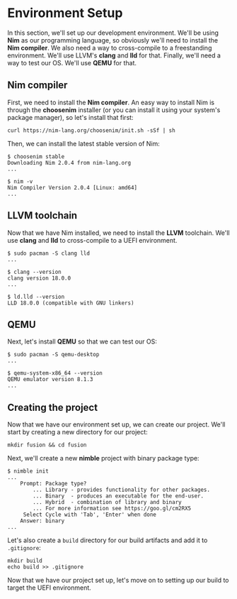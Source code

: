 # Environment Setup

In this section, we'll set up our development environment. We'll be using **Nim** as our programming language, so obviously we'll need to install the **Nim compiler**. We also need a way to cross-compile to a freestanding environment. We'll use LLVM's **clang** and **lld** for that. Finally, we'll need a way to test our OS. We'll use **QEMU** for that.

## Nim compiler

First, we need to install the **Nim compiler**. An easy way to install Nim is through the
**choosenim** installer (or you can install it using your system's package manager), so let's install that first:

```sh-session
curl https://nim-lang.org/choosenim/init.sh -sSf | sh
```

Then, we can install the latest stable version of Nim:

```sh-session
$ choosenim stable
Downloading Nim 2.0.4 from nim-lang.org
...

$ nim -v
Nim Compiler Version 2.0.4 [Linux: amd64]
...
```

## LLVM toolchain

Now that we have Nim installed, we need to install the **LLVM** toolchain. We'll use **clang** and **lld** to cross-compile to a UEFI environment.

```sh-session
$ sudo pacman -S clang lld
...

$ clang --version
clang version 18.0.0
...

$ ld.lld --version
LLD 18.0.0 (compatible with GNU linkers)
```

## QEMU

Next, let's install **QEMU** so that we can test our OS:

```sh-session
$ sudo pacman -S qemu-desktop
...

$ qemu-system-x86_64 --version
QEMU emulator version 8.1.3
...
```

## Creating the project

Now that we have our environment set up, we can create our project. We'll start by creating a new directory for our project:

```sh-session
mkdir fusion && cd fusion
```

Next, we'll create a new **nimble** project with binary package type:

```sh-session
$ nimble init
...
    Prompt: Package type?
        ... Library - provides functionality for other packages.
        ... Binary  - produces an executable for the end-user.
        ... Hybrid  - combination of library and binary
        ... For more information see https://goo.gl/cm2RX5
     Select Cycle with 'Tab', 'Enter' when done
    Answer: binary
...
```

Let's also create a `build` directory for our build artifacts and add it to `.gitignore`:

```sh-session
mkdir build
echo build >> .gitignore
```

Now that we have our project set up, let's move on to setting up our build to target the UEFI environment.

